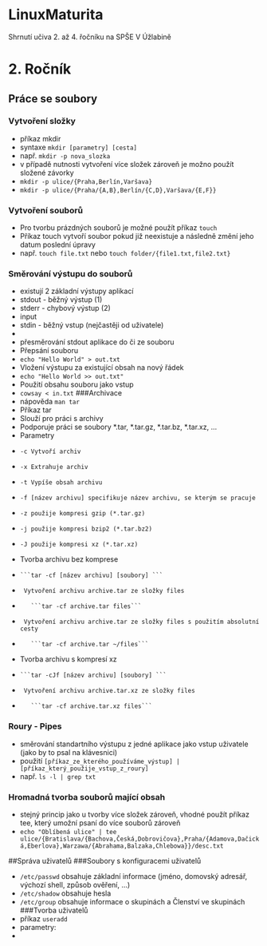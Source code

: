 # LinuxMaturita
Shrnutí učiva 2. až 4. řočníku na SPŠE V Úžlabině
# 2. Ročník
## Práce se soubory
### Vytvoření složky
* příkaz mkdir
* syntaxe ```mkdir [parametry] [cesta]```
* např. ```mkdir -p nova_slozka```
* v případě nutnosti vytvoření více složek zároveň je možno použít složené závorky
* ```mkdir -p ulice/{Praha,Berlín,Varšava}```
* ```mkdir -p ulice/{Praha/{A,B},Berlín/{C,D},Varšava/{E,F}}```
### Vytvoření souborů
* Pro tvorbu prázdných souborů je možné použít příkaz ```touch```
* Příkaz touch vytvoří soubor pokud již neexistuje a následně změní jeho datum poslední úpravy
* např. ```touch file.txt``` nebo ```touch folder/{file1.txt,file2.txt}```

### Směrování výstupu do souborů
* existují 2 základní výstupy aplikací
*   stdout - běžný výstup (1)
*   stderr - chybový výstup (2)
* input
*   stdin - běžný vstup (nejčastěji od uživatele)
*   
* přesměrování stdout aplikace do či ze souboru
* Přepsání souboru
*   ```echo "Hello World" > out.txt```
* Vložení výstupu za existující obsah na nový řádek
*   ```echo "Hello World >> out.txt"```
* Použití obsahu souboru jako vstup
*   ```cowsay < in.txt```
###Archivace
* nápověda ```man tar```
* Příkaz tar
*   Slouží pro práci s archivy
*   Podporuje práci se soubory *.tar, *.tar.gz, *.tar.bz, *.tar.xz, ...
*   Parametry
*     -c Vytvoří archiv
*     -x Extrahuje archiv
*     -t Vypíše obsah archivu
*     -f [název archivu] specifikuje název archivu, se kterým se pracuje
*     -z použije kompresi gzip (*.tar.gz)
*     -j použije kompresi bzip2 (*.tar.bz2)
*     -J použije kompresi xz (*.tar.xz)
*   Tvorba archivu bez komprese
*     ```tar -cf [název archivu] [soubory] ```
*      Vytvoření archivu archive.tar ze složky files
*        ```tar -cf archive.tar files```
*      Vytvoření archivu archive.tar ze složky files s použitím absolutní cesty
*        ```tar -cf archive.tar ~/files```
*   Tvorba archivu s kompresí xz
*     ```tar -cJf [název archivu] [soubory] ```
*      Vytvoření archivu archive.tar.xz ze složky files
*        ```tar -cf archive.tar.xz files```
### Roury - Pipes
* směrování standartního výstupu z jedné aplikace jako vstup uživatele (jako by to psal na klávesnici)
* použití ```[příkaz_ze_kterého_používáme_výstup] | [příkaz_který_použije_vstup_z_roury]```
* např. ```ls -l | grep txt```

### Hromadná tvorba souborů mající obsah
* stejný princip jako u tvorby více složek zároveň, vhodné použít příkaz tee, který umožní psaní do více souborů zároveň
* ```echo "Oblíbená ulice" | tee ulice/{Bratislava/{Bachova,Česká,Dobrovičova},Praha/{Adamova,Dačická,Eberlova},Warzawa/{Abrahama,Balzaka,Chlebowa}}/desc.txt```

##Správa uživatelů
###Soubory s konfiguracemi uživatelů
* ```/etc/passwd``` obsahuje základní informace (jméno, domovský adresář, výchozí shell, způsob ověření, ...)
* ```/etc/shadow``` obsahuje hesla
* ```/etc/group``` obsahuje informace o skupinách a Členství ve skupinách
###Tvorba uživatelů
* příkaz ```useradd```
* parametry:
* 
